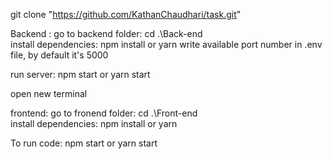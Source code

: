 
git clone "https://github.com/KathanChaudhari/task.git"


Backend :
go to backend folder:  cd .\Back-end\
install dependencies: npm install or yarn
write available port number in .env file, by default it's 5000

run server:  npm start or yarn start

open new terminal

frontend:
go to fronend folder: cd .\Front-end\
install dependencies: npm install or yarn

To run code: npm start or yarn start
